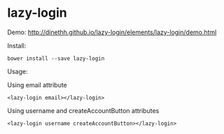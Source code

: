 lazy-login
==========

Demo: http://dinethh.github.io/lazy-login/elements/lazy-login/demo.html

Install:
```
bower install --save lazy-login
```

Usage:

Using email attribute
```
<lazy-login email></lazy-login>
```
    
Using username and createAccountButton attributes
```
<lazy-login username createAccountButton></lazy-login>
```
